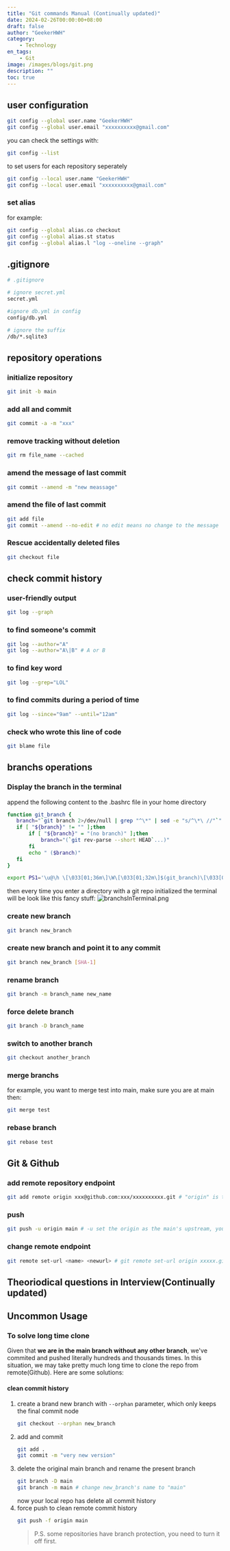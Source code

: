 ```yaml
---
title: "Git commands Manual (Continually updated)"
date: 2024-02-26T00:00:00+08:00
draft: false
author: "GeekerHWH"
category:
    - Technology
en_tags:
    - Git
image: /images/blogs/git.png
description: ""
toc: true
---
```


## user configuration
```bash
git config --global user.name "GeekerHWH"
git config --global user.email "xxxxxxxxxx@gmail.com"
```
you can check the settings with:
```bash
git config --list
```
to set users for each repository seperately
```bash
git config --local user.name "GeekerHWH"
git config --local user.email "xxxxxxxxxx@gmail.com"
```
### set alias
for example:
```bash
git config --global alias.co checkout
git config --global alias.st status
git config --global alias.l "log --oneline --graph"
```

## .gitignore
```bash
# .gitignore

# ignore secret.yml
secret.yml

#ignore db.yml in config
config/db.yml

# ignore the suffix
/db/*.sqlite3
```

## repository operations
### initialize repository
```bash
git init -b main
```

### add all and commit
```bash
git commit -a -m "xxx"
```

### remove tracking without deletion
```bash
git rm file_name --cached
```

### amend the message of last commit
```bash
git commit --amend -m "new meassage"
```

### amend the file of last commit
```bash
git add file
git commit --amend --no-edit # no edit means no change to the message
```

### Rescue accidentally deleted files
```bash
git checkout file
```

## check commit history
### user-friendly output
```bash
git log --graph
```
### to find someone's commit
```bash
git log --author="A"
git log --author="A\|B" # A or B
```
### to find key word
```bash
git log --grep="LOL"
```
### to find commits during a period of time
```bash
git log --since="9am" --until="12am"
```
### check who wrote this line of code
```bash
git blame file
```

## branchs operations
### Display the branch in the terminal
append the following content to the .bashrc file in your home directory
```bash
function git_branch {
   branch="`git branch 2>/dev/null | grep "^\*" | sed -e "s/^\*\ //"`"
   if [ "${branch}" != "" ];then
       if [ "${branch}" = "(no branch)" ];then
           branch="(`git rev-parse --short HEAD`...)"
       fi
       echo " ($branch)"
   fi
}

export PS1='\u@\h \[\033[01;36m\]\W\[\033[01;32m\]$(git_branch)\[\033[00m\] \$ ' 
```
then every time you enter a directory with a git repo initialized the terminal will be look like this fancy stuff: 
![branchsInTerminal.png](/imagesInBlogs/GitManual/branchsInTerminal.png)

### create new branch
```bash
git branch new_branch
```
### create new branch and point it to any commit
```bash
git branch new_branch [SHA-1]
```
### rename branch
```bash
git branch -m branch_name new_name
```
### force delete branch
```bash
git branch -D branch_name
```
### switch to another branch
```bash
git checkout another_branch
```
### merge branchs
for example, you want to merge test into main, make sure you are at main then:
```bash
git merge test
```
### rebase branch
```bash
git rebase test
```


## Git & Github
### add remote repository endpoint
```bash
git add remote origin xxx@github.com:xxx/xxxxxxxxxx.git # "origin" is the name of this endpoint
```
### push
```bash
git push -u origin main # -u set the origin as the main's upstream, you can use git push to do the same thing next time
```
### change remote endpoint
```bash
git remote set-url <name> <newurl> # git remote set-url origin xxxxx.git
```



## Theoriodical questions in Interview(Continually updated)

## Uncommon Usage
### To solve long time clone
Given that **we are in the main branch without any other branch**, we've commited and pushed literally
hundreds and thousands times. In this situation, we may take pretty much long time to
clone the repo from remote(Github). Here are some solutions:

#### clean commit history
1. create a brand new branch with `--orphan` parameter, which only keeps the final commit node
    ```bash
    git checkout --orphan new_branch
    ```
2. add and commit
    ```bash
    git add .
    git commit -m "very new version"
    ```
3. delete the original main branch and rename the present branch
    ```bash
    git branch -D main
    git branch -m main # change new_branch's name to "main"
    ```
    now your local repo has delete all commit history
4. force push to clean remote commit history
    ```bash
    git push -f origin main
    ```
    > P.S. some repositories have branch protection, you need to turn it off first.
